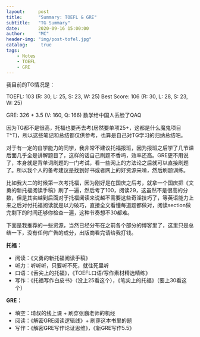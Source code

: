 ```yaml
---
layout:     post
title:      "Summary: TOEFL & GRE"
subtitle:   "TG Summary"
date:       2020-09-16 15:00:00
author:     "MC"
header-img: "img/post-tofel.jpg"
catalog:     true
tags:
    - Notes
    - TOEFL
    - GRE
---
```




我目前的TG情况是：

TOEFL: 103 (R: 30, L: 25, S: 23, W: 25)	Best Score: 106 (R: 30, L: 28, S: 23, W: 25)

GRE: 326 + 3.5 (V: 160, Q: 166) 数学给中国人丢脸了QAQ



因为TG都不是很高，托福也要再去考(居然要单项25+，这都是什么魔鬼项目T^T)，所以这些笔记和总结都仅供参考，也算是自己对TG学习的归纳总结吧。



对于有一定的自学能力的同学，我非常不建议托福报班，因为报班之后学了几节课后面几乎全是讲解题目了，这样的话自己刷题不香吗，效率还高。GRE更不用说了，本身就是背单词刷题的一门考试，看一些网上的方法论之后就可以直接刷题了。所以我个人的备考建议是找到好书或者网上的好资源来啃，然后刷题训练。

比如我大二的时候第一次考托福，因为刚好是在国庆之后考，就拿一个国庆把《文勇的新托福阅读手稿》刷了一遍，然后考了100，阅读29，这虽然不是很高的分数，但是其实越到后面对于托福阅读来说越不需要这些奇淫技巧了，等英语能力上来之后对付托福阅读就是以力破巧，直接全文看懂每道题都做对，阅读section做完剩下的时间还够你检查一遍，这种节奏想不30都难。

下面是我推荐的一些资源，当然已经分布在之前各个部分的博客里了，这里只是总结一下，没有任何广告的成分，出版商看完请给我打钱。



**托福：**

- 阅读：《文勇的新托福阅读手稿》
- 听力：听听听，只要听不死，就往死里听
- 口语：《舌尖上的托福》，《TOEFL口语/写作素材精选精练》
- 写作：《托福写作白皮书》（没上25看这个），《笔尖上的托福》（要上30看这个）

**GRE：**

- 填空：琦叔的线上课 + 刷穿张巍老师的机经
- 阅读：《解密GRE阅读逻辑线》+ 刷穿这本书里的题
- 写作：《解密GRE写作论证思维》，《新GRE写作5.5》